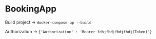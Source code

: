 # BookingApp
Build project -> ```docker-compose up --build```

Authorization -> ```{'Authorization' : 'Bearer fdhjfhdjfhdjfhdj(Token)'}```
